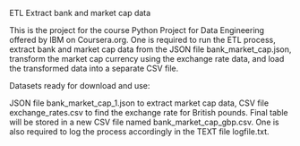 ETL Extract bank and market cap data

This is the project for the course Python Project for Data Engineering offered by IBM on Coursera.org. One is required to run the ETL process, extract bank and market cap data from the JSON file bank_market_cap.json, transform the market cap currency using the exchange rate data, and load the transformed data into a separate CSV file.

Datasets ready for download and use:

JSON file bank_market_cap_1.json to extract market cap data,
CSV file exchange_rates.csv to find the exchange rate for British pounds.
Final table will be stored in a new CSV file named bank_market_cap_gbp.csv. One is also required to log the process accordingly in the TEXT file logfile.txt.
